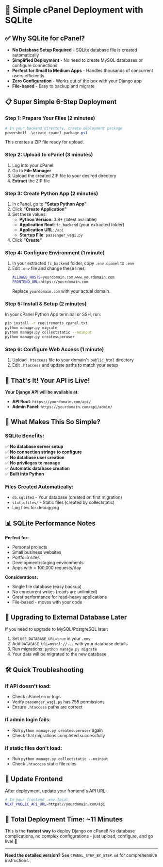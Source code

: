 # 🚀 Simple cPanel Deployment with SQLite

## ✅ Why SQLite for cPanel?

- **No Database Setup Required** - SQLite database file is created automatically
- **Simplified Deployment** - No need to create MySQL databases or configure connections
- **Perfect for Small to Medium Apps** - Handles thousands of concurrent users efficiently
- **Zero Configuration** - Works out of the box with your Django app
- **File-based** - Easy to backup and migrate

## 📋 Super Simple 6-Step Deployment

### Step 1: Prepare Your Files (2 minutes)
```powershell
# In your backend directory, create deployment package
powershell .\create_cpanel_package.ps1
```
This creates a ZIP file ready for upload.

### Step 2: Upload to cPanel (3 minutes)
1. Log into your cPanel
2. Go to **File Manager**
3. Upload the created ZIP file to your desired directory
4. **Extract** the ZIP file

### Step 3: Create Python App (2 minutes)
1. In cPanel, go to **"Setup Python App"**
2. Click **"Create Application"**
3. Set these values:
   - **Python Version**: 3.8+ (latest available)
   - **Application Root**: `fc_backend` (your extracted folder)
   - **Application URL**: `/api`
   - **Startup File**: `passenger_wsgi.py`
4. Click **"Create"**

### Step 4: Configure Environment (1 minute)
1. In your extracted `fc_backend` folder, copy `.env.cpanel` to `.env`
2. Edit `.env` file and change these lines:
   ```bash
   ALLOWED_HOSTS=yourdomain.com,www.yourdomain.com
   FRONTEND_URL=https://yourdomain.com
   ```
   Replace `yourdomain.com` with your actual domain.

### Step 5: Install & Setup (2 minutes)
In your cPanel Python App terminal or SSH, run:
```bash
pip install -r requirements_cpanel.txt
python manage.py migrate
python manage.py collectstatic --noinput
python manage.py createsuperuser
```

### Step 6: Configure Web Access (1 minute)
1. Upload `.htaccess` file to your domain's `public_html` directory
2. Edit `.htaccess` and update paths to match your setup

## 🎉 That's It! Your API is Live!

**Your Django API will be available at:**
- **API Root**: `https://yourdomain.com/api/`
- **Admin Panel**: `https://yourdomain.com/api/admin/`

## 🔧 What Makes This So Simple?

### SQLite Benefits:
✅ **No database server setup**  
✅ **No connection strings to configure**  
✅ **No database user creation**  
✅ **No privileges to manage**  
✅ **Automatic database creation**  
✅ **Built into Python**  

### Files Created Automatically:
- `db.sqlite3` - Your database (created on first migration)
- `staticfiles/` - Static files (created by collectstatic)
- Log files for debugging

## 📊 SQLite Performance Notes

**Perfect for:**
- Personal projects
- Small business websites
- Portfolio sites
- Development/staging environments
- Apps with < 100,000 requests/day

**Considerations:**
- Single file database (easy backup)
- No concurrent writes (reads are unlimited)
- Great performance for read-heavy applications
- File-based - moves with your code

## 🔄 Upgrading to External Database Later

If you need to upgrade to MySQL/PostgreSQL later:

1. Set `USE_DATABASE_URL=true` in your `.env`
2. Add `DATABASE_URL=mysql://...` with your database details
3. Run migrations: `python manage.py migrate`
4. Your data will be migrated to the new database

## 🛠️ Quick Troubleshooting

### If API doesn't load:
- Check cPanel error logs
- Verify `passenger_wsgi.py` has 755 permissions
- Ensure `.htaccess` paths are correct

### If admin login fails:
- Run `python manage.py createsuperuser` again
- Check that migrations completed successfully

### If static files don't load:
- Run `python manage.py collectstatic --noinput`
- Check `.htaccess` static file rules

## 📱 Update Frontend

After deployment, update your frontend's API URL:
```bash
# In your frontend .env.local
NEXT_PUBLIC_API_URL=https://yourdomain.com/api
```

## 🎯 Total Deployment Time: ~11 Minutes

This is the **fastest way** to deploy Django on cPanel! No database complications, no complex configurations - just upload, configure, and go live! 🚀

---

**Need the detailed version?** See `CPANEL_STEP_BY_STEP.md` for comprehensive instructions.
